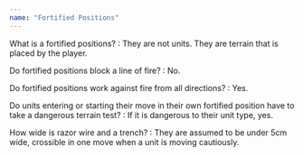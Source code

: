 ```yaml
---
name: "Fortified Positions"
---
```

What is a fortified positions?
: They are not units. They are terrain that is placed by the player.

Do fortified positions block a line of fire?
: No.

Do fortified positions work against fire from all directions?
: Yes.

Do units entering or starting their move in their own fortified position have to take a dangerous terrain test?
: If it is dangerous to their unit type, yes.

How wide is razor wire and a trench?
: They are assumed to be under 5cm wide, crossible in one move when a unit is moving cautiously.